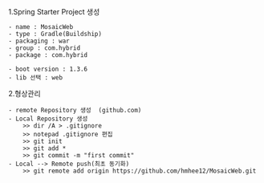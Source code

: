 1.Spring Starter Project 생성
	
	- name : MosaicWeb
	- type : Gradle(Buildship)
	- packaging : war 
	- group : com.hybrid
	- package : com.hybrid
	
	- boot version : 1.3.6
	- lib 선택 : web

2.형상관리 	
	
	- remote Repository 생성  (github.com) 
	- Local Repository 생성
		>> dir /A > .gitignore 
		>> notepad .gitignore 편집 
		>> git init
		>> git add * 
		>> git commit -m "first commit"
	- Local --> Remote push(최초 동기화)
		>> git remote add origin https://github.com/hmhee12/MosaicWeb.git		
	